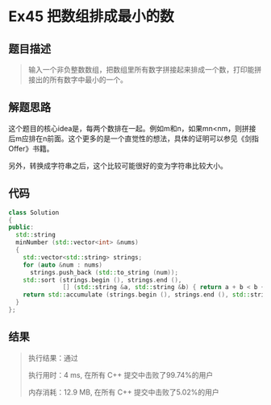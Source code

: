 # Ex45 把数组排成最小的数

## 题目描述

> 输入一个非负整数数组，把数组里所有数字拼接起来排成一个数，打印能拼接出的所有数字中最小的一个。

## 解题思路

这个题目的核心idea是，每两个数排在一起。例如m和n，如果mn<nm，则拼接后m应排在n前面。这个更多的是一个直觉性的想法，具体的证明可以参见《剑指Offer》书籍。

另外，转换成字符串之后，这个比较可能很好的变为字符串比较大小。

## 代码

```cpp
class Solution
{
public:
  std::string
  minNumber (std::vector<int> &nums)
  {
    std::vector<std::string> strings;
    for (auto &num : nums)
      strings.push_back (std::to_string (num));
    std::sort (strings.begin (), strings.end (),
               [] (std::string &a, std::string &b) { return a + b < b + a; });
    return std::accumulate (strings.begin (), strings.end (), std::string{});
  }
};
```

## 结果

> 执行结果：通过
>
> 执行用时：4 ms, 在所有 C++ 提交中击败了99.74%的用户
>
> 内存消耗：12.9 MB, 在所有 C++ 提交中击败了5.02%的用户
